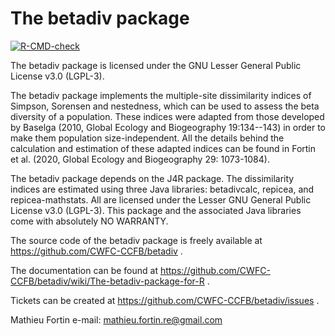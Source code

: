 The betadiv package
===============

<!-- badges: start -->
[![R-CMD-check](https://github.com/CWFC-CCFB/betadiv/actions/workflows/R-CMD-check.yaml/badge.svg)](https://github.com/CWFC-CCFB/betadiv/actions/workflows/R-CMD-check.yaml)
<!-- badges: end -->

The betadiv package is licensed under the GNU Lesser General Public License v3.0 (LGPL-3).

The betadiv package implements the multiple-site dissimilarity indices of Simpson, Sorensen 
and nestedness, which can be used to assess the beta diversity of a population. 
These indices were adapted from those developed by Baselga (2010, Global Ecology 
and Biogeography 19:134--143) in order to make them population size-independent. 
All the details behind the calculation and estimation of these adapted indices
can be found in Fortin et al. (2020, Global Ecology and Biogeography 29: 1073-1084). 

The betadiv package depends on the J4R package. The dissimilarity indices are estimated 
using three Java libraries: betadivcalc, repicea, and repicea-mathstats. All are licensed 
under the Lesser GNU General Public License v3.0 (LGPL-3). This package and the associated 
Java libraries come with absolutely NO WARRANTY.

The source code of the betadiv package is freely available at https://github.com/CWFC-CCFB/betadiv .

The documentation can be found at https://github.com/CWFC-CCFB/betadiv/wiki/The-betadiv-package-for-R .

Tickets can be created at https://github.com/CWFC-CCFB/betadiv/issues .

Mathieu Fortin
e-mail: mathieu.fortin.re@gmail.com
